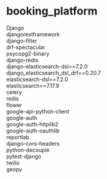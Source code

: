 # booking_platform

Django </br>
djangorestframework </br>
django-filter </br>
drf-spectacular </br>
psycopg2-binary </br>
django-redis </br>
django-elasticsearch-dsl==7.2.0 </br>
django_elasticsearch_dsl_drf==0.20.7 </br>
elasticsearch-dsl==7.2.0 </br>
elasticsearch==7.17.9 </br>
celery </br>
redis </br>
flower </br>
google-api-python-client </br>
google-auth </br>
google-auth-httplib2 </br>
google-auth-oauthlib </br>
reportlab </br>
django-cors-headers </br>
python-decouple </br>
pytest-django </br>
twilio </br>
geopy </br>
